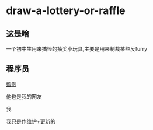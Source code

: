 # draw-a-lottery-or-raffle

## 这是啥
一个初中生用来搞怪的抽奖小玩具,主要是用来制裁某些反furry

## 程序员
[藍劍](https://v.douyin.com/if6REAje)

他也是我的网友

我

我只是作维护+更新的